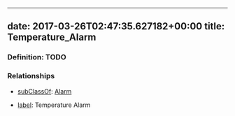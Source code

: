 
---
date: 2017-03-26T02:47:35.627182+00:00
title: Temperature_Alarm
---
### Definition: TODO

### Relationships

* [subClassOf](http://www.w3.org/2000/01/rdf-schema#subClassOf): [Alarm](https://brickschema.org/schema/1.0/Brick#Alarm)

* [label](http://www.w3.org/2000/01/rdf-schema#label): Temperature Alarm
